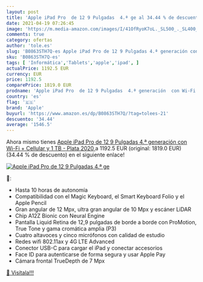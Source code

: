 ```yaml
---
layout: post
title: 'Apple iPad Pro  de 12 9 Pulgadas  4.ª ge al 34.44 % de descuento'
date: 2021-04-19 07:26:45
image: 'https://m.media-amazon.com/images/I/41OfRyoK7oL._SL500_._SL400_.jpg'
comments: true
category: ofertas
author: 'tole.es'
slug: 'B0863STH7Q-es Apple iPad Pro de 12 9 Pulgadas 4.ª generación con Wi-Fi +...'
sku: 'B0863STH7Q-es'
tags: [ 'Informática','Tablets','apple','ipad', ]
actualPrice: 1192.5 EUR
currency: EUR
price: 1192.5
comparePrice: 1819.0 EUR
prodname: 'Apple iPad Pro  de 12 9 Pulgadas  4.ª generación  con Wi-Fi + Cellular y 1 TB  - Plata  2020 '
country: 'es'
flag: '🇪🇸'
brand: 'Apple'
buyurl: 'https://www.amazon.es/dp/B0863STH7Q/?tag=tolees-21'
descuento: '34.44'
average: '1546.5'
---
```


Ahora mismo tienes [Apple iPad Pro  de 12 9 Pulgadas  4.ª generación  con Wi-Fi + Cellular y 1 TB  - Plata  2020 ](https://www.amazon.es/dp/B0863STH7Q/?tag=tolees-21) a 1192.5 EUR (original: 1819.0 EUR) (34.44 %  de descuento) en el siguiente enlace!

[![Apple iPad Pro  de 12 9 Pulgadas  4.ª ge](https://m.media-amazon.com/images/I/41OfRyoK7oL._SL500_._SL400_.jpg)](https://www.amazon.es/dp/B0863STH7Q/?tag=tolees-21)

🔎:

- Hasta 10 horas de autonomía
- Compatibilidad con el Magic Keyboard, el Smart Keyboard Folio y el Apple Pencil
- Gran angular de 12 Mpx, ultra gran angular de 10 Mpx y escáner LiDAR
- Chip A12Z Bionic con Neural Engine
- Pantalla Liquid Retina de 12,9 pulgadas de borde a borde con ProMotion, True Tone y gama cromática amplia (P3)
- Cuatro altavoces y cinco micrófonos con calidad de estudio
- Redes wifi 802.11ax y 4G LTE Advanced
- Conector USB-C para cargar el iPad y conectar accesorios
- Face ID para autenticarse de forma segura y usar Apple Pay
- Cámara frontal TrueDepth de 7 Mpx

[🛒 Visítala!!!](https://www.amazon.es/dp/B0863STH7Q/?tag=tolees-21)
